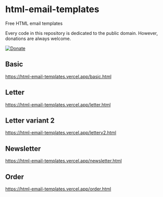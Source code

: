 # html-email-templates
Free HTML email templates

Every code in this repository is dedicated to the public domain. However, donations are always welcome.

[![Donate](https://img.shields.io/badge/Donate-PayPal-green.svg)](https://www.paypal.com/donate/?hosted_button_id=D6ZRENKB3CZBQ)

## Basic
https://html-email-templates.vercel.app/basic.html

## Letter
https://html-email-templates.vercel.app/letter.html

## Letter variant 2
https://html-email-templates.vercel.app/letterv2.html

## Newsletter
https://html-email-templates.vercel.app/newsletter.html

## Order
https://html-email-templates.vercel.app/order.html
